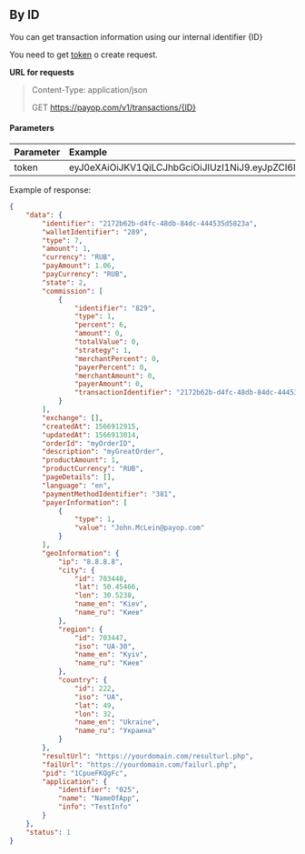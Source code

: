 ## By ID

You can get transaction information using our internal identifier {ID}

You need to get [token](example.org) o create request. 

**URL for requests**
> Content-Type: application/json
>
> GET https://payop.com/v1/transactions/{ID}


#### Parameters
| Parameter | Example | Required |
| :---      | :--- |:---: | 
| token | eyJ0eXAiOiJKV1QiLCJhbGciOiJIUzI1NiJ9.eyJpZCI6IjEwMDAyIiwiYWNjZXNzVG9rZW4iOm51bGwsInRpbWUiOjE1NjY5MTk4NDJ9.jebGttoGUOGQORsPyr5smSbE01fEGDjFgUkBCF342sc  | * |

Example of response:

```json
{
    "data": {
        "identifier": "2172b62b-d4fc-48db-84dc-444535d5823a",
        "walletIdentifier": "289",
        "type": 7,
        "amount": 1,
        "currency": "RUB",
        "payAmount": 1.06,
        "payCurrency": "RUB",
        "state": 2,
        "commission": [
            {
                "identifier": "829",
                "type": 1,
                "percent": 6,
                "amount": 0,
                "totalValue": 0,
                "strategy": 1,
                "merchantPercent": 0,
                "payerPercent": 0,
                "merchantAmount": 0,
                "payerAmount": 0,
                "transactionIdentifier": "2172b62b-d4fc-48db-84dc-444535d5823a"
            }
        ],
        "exchange": [],
        "createdAt": 1566912915,
        "updatedAt": 1566913014,
        "orderId": "myOrderID",
        "description": "myGreatOrder",
        "productAmount": 1,
        "productCurrency": "RUB",
        "pageDetails": [],
        "language": "en",
        "paymentMethodIdentifier": "381",
        "payerInformation": [
            {
                "type": 1,
                "value": "John.McLein@payop.com"
            }
        ],
        "geoInformation": {
            "ip": "8.8.8.8",
            "city": {
                "id": 703448,
                "lat": 50.45466,
                "lon": 30.5238,
                "name_en": "Kiev",
                "name_ru": "Киев"
            },
            "region": {
                "id": 703447,
                "iso": "UA-30",
                "name_en": "Kyiv",
                "name_ru": "Киев"
            },
            "country": {
                "id": 222,
                "iso": "UA",
                "lat": 49,
                "lon": 32,
                "name_en": "Ukraine",
                "name_ru": "Украина"
            }
        },
        "resultUrl": "https://yourdomain.com/resulturl.php",
        "failUrl": "https://yourdomain.com/failurl.php",
        "pid": "1CpueFKQgFc",
        "application": {
            "identifier": "025",
            "name": "NameOfApp",
            "info": "TestInfo"
        }
    },
    "status": 1
}
```